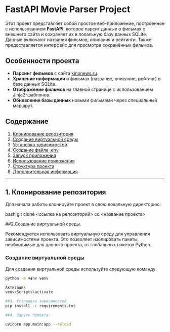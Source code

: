 # FastAPI Movie Parser Project

Этот проект представляет собой простое веб-приложение, построенное с использованием **FastAPI**, которое парсит данные о фильмах с внешнего сайта и сохраняет их в локальную базу данных SQLite. Данные включают названия фильмов, описания и рейтинги. Также предоставляется интерфейс для просмотра сохранённых фильмов.

## Особенности проекта

- **Парсинг фильмов** с сайта [kinonews.ru](https://www.kinonews.ru).
- **Хранение информации** о фильмах (название, описание, рейтинг) в базе данных SQLite.
- **Отображение фильмов** на главной странице с использованием Jinja2-шаблонов.
- **Обновление базы данных** новыми фильмами через специальный маршрут.

## Содержание

1. [Клонирование репозитория](#1-клонирование-репозитория)
2. [Создание виртуальной среды](#2-создание-виртуальной-среды)
3. [Установка зависимостей](#3-установка-зависимостей)
4. [Создание файла .env](#4-создание-файла-env)
5. [Запуск приложения](#5-запуск-приложения)
6. [Использование приложения](#6-использование-приложения)
7. [Структура проекта](#7-структура-проекта)
8. [Дополнительная информация](#8-дополнительная-информация)

---

## 1. Клонирование репозитория

Для начала работы клонируйте проект в свою локальную директорию:

bash
git clone <ссылка на репозиторий>
cd <название проекта>

##2.Создание виртуальной среды.

Рекомендуется использовать виртуальную среду для управления зависимостями проекта. Это позволяет изолировать пакеты, необходимые для данного проекта, от глобальных пакетов Python.

### Создание виртуальной среды

Для создания виртуальной среды используйте следующую команду:

```bash
python -m venv venv

Активация 
venv\Scripts\activate

##3. Установка зависимостей
pip install -r requirements.txt

##4. Запуск проекта:

uvicorn app.main:app --reload

